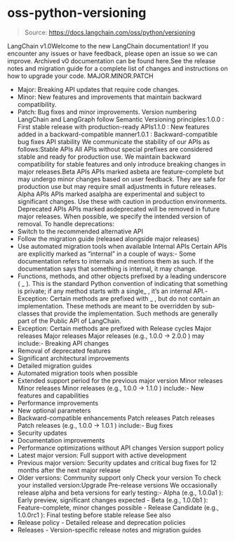 # oss-python-versioning

> Source: https://docs.langchain.com/oss/python/versioning

LangChain v1.0Welcome to the new LangChain documentation! If you encounter any issues or have feedback, please open an issue so we can improve. Archived v0 documentation can be found here.See the release notes and migration guide for a complete list of changes and instructions on how to upgrade your code.
MAJOR.MINOR.PATCH
- Major: Breaking API updates that require code changes.
- Minor: New features and improvements that maintain backward compatibility.
- Patch: Bug fixes and minor improvements.
Version numbering
LangChain and LangGraph follow Semantic Versioning principles:1.0.0
: First stable release with production-ready APIs1.1.0
: New features added in a backward-compatible manner1.0.1
: Backward-compatible bug fixes
API stability
We communicate the stability of our APIs as follows:Stable APIs
All APIs without special prefixes are considered stable and ready for production use. We maintain backward compatibility for stable features and only introduce breaking changes in major releases.Beta APIs
APIs marked asbeta
are feature-complete but may undergo minor changes based on user feedback. They are safe for production use but may require small adjustments in future releases.
Alpha APIs
APIs marked asalpha
are experimental and subject to significant changes. Use these with caution in production environments.
Deprecated APIs
APIs marked asdeprecated
will be removed in future major releases. When possible, we specify the intended version of removal. To handle deprecations:
- Switch to the recommended alternative API
- Follow the migration guide (released alongside major releases)
- Use automated migration tools when available
Internal APIs
Certain APIs are explicitly marked as “internal” in a couple of ways:- Some documentation refers to internals and mentions them as such. If the documentation says that something is internal, it may change.
- Functions, methods, and other objects prefixed by a leading underscore (
_
). This is the standard Python convention of indicating that something is private; if any method starts with a single_
, it’s an internal API.- Exception: Certain methods are prefixed with
_
, but do not contain an implementation. These methods are meant to be overridden by sub-classes that provide the implementation. Such methods are generally part of the Public API of LangChain.
- Exception: Certain methods are prefixed with
Release cycles
Major releases
Major releases
Major releases (e.g.,
1.0.0
→ 2.0.0
) may include:- Breaking API changes
- Removal of deprecated features
- Significant architectural improvements
- Detailed migration guides
- Automated migration tools when possible
- Extended support period for the previous major version
Minor releases
Minor releases
Minor releases (e.g.,
1.0.0
→ 1.1.0
) include:- New features and capabilities
- Performance improvements
- New optional parameters
- Backward-compatible enhancements
Patch releases
Patch releases
Patch releases (e.g.,
1.0.0
→ 1.0.1
) include:- Bug fixes
- Security updates
- Documentation improvements
- Performance optimizations without API changes
Version support policy
- Latest major version: Full support with active development
- Previous major version: Security updates and critical bug fixes for 12 months after the next major release
- Older versions: Community support only
Check your version
To check your installed version:Upgrade
Pre-release versions
We occasionally release alpha and beta versions for early testing:- Alpha (e.g.,
1.0.0a1
): Early preview, significant changes expected - Beta (e.g.,
1.0.0b1
): Feature-complete, minor changes possible - Release Candidate (e.g.,
1.0.0rc1
): Final testing before stable release
See also
- Release policy - Detailed release and deprecation policies
- Releases - Version-specific release notes and migration guides